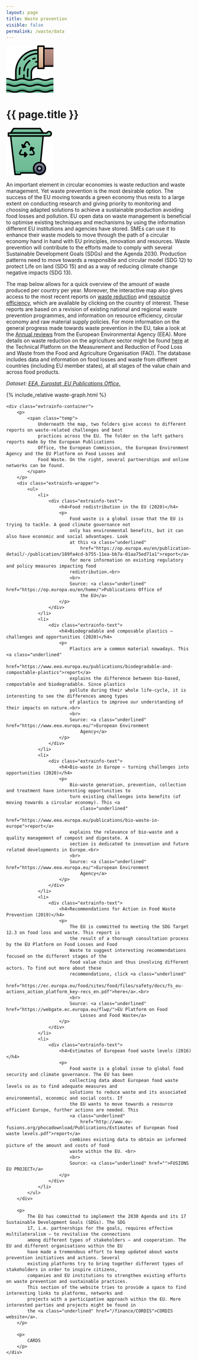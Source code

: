 ```yaml
---
layout: page
title: Waste prevention
visible: false
permalink: /waste/data
---
```


<div>
	<div class="centered-title" onclick="location.href='/waste'" style="cursor: pointer;">
		<img src="/assets/icons/DrawKit-Ecology/Color/Waste.svg">
		<h1>{{ page.title }}</h1>
		<img src="/assets/icons/DrawKit-Ecology/Color/Trash.svg">
	</div>
	<div class="flex-container">
		<p>
			An important element in circular economies is waste reduction and waste management. Yet waste prevention is
			the most desirable option. The success of the EU moving towards a green economy thus rests to a large extent
			on conducting research and giving priority to monitoring and choosing adapted solutions to achieve a
			sustainable production avoiding food losses and pollution. EU open data on waste management is beneficial to
			optimise existing techniques and mechanisms by using the information different EU institutions and agencies
			have stored. SMEs can use it to enhance their waste models to move through the path of a circular economy
			hand in hand with EU principles, innovation and resources. Waste prevention will contribute to the efforts
			made to comply with several Sustainable Development Goals (SDGs) and the Agenda 2030. Production patterns
			need to move towards a responsible and circular model (SDG 12) to protect Life on land (SDG 15) and as a way
			of reducing climate change negative impacts (SDG 13).
		</p>
		<p>
			The map below allows for a quick overview of the amount of waste produced per country per year. Moreover,
			the interactive map also gives access to the most recent reports on
			<a class="underlined" href="https://www.eea.europa.eu/themes/waste/waste-prevention/countries">
				waste reduction</a> and
			<a class="underlined"
				href="https://www.eionet.europa.eu/etcs/etc-wmge/products/country-factsheets-on-resource-efficiency-and-circular-economy-in-europe">
				resource efficiency</a>, which are available by clicking on the country of interest. These reports are
			based on a revision of existing national and regional waste prevention programmes, and information on
			resource efficiency, circular economy and raw material supply policies. For more information on the general
			progress made towards waste prevention in the EU, take a look at the
			<a class="underlined" href="https://www.eea.europa.eu/themes/waste/waste-prevention">
				Annual reviews</a> from the European Environmental Agency (EEA). More details on waste reduction on the
			agriculture sector might be found
			<a class="underlined" href="http://www.fao.org/platform-food-loss-waste/en/">
				here</a> at the Technical Platform on the Measurement and Reduction of Food
			Loss and Waste from the Food and Agriculture Organisation (FAO). The database includes data and information
			on food losses and waste from different countries (including EU member states), at all stages of the value
			chain and across food products.
		</p>
		<p style="font-style: italic;">
			<span>Dataset:
				<a class="underlined"
					href="https://www.eea.europa.eu/data-and-maps/explore-interactive-maps/country-profiles-on-resource-efficiency/">EEA,
					Eurostat, EU Publications Office.</a>
			</span>
		</p>
	</div>
	<div style="max-width: 44rem; margin: auto">
		{% include_relative waste-graph.html %}
	</div>


	<div class="extrainfo-container">
		<p>
			<span class="temp">
				Underneath the map, two folders give access to different reports on waste‐related challenges and best
				practices across the EU. The folder on the left gathers reports made by the European Publications
				Office, the European Commission, the European Environment Agency and the EU Platform on Food Losses and
				Food Waste. On the right, several partnerships and online networks can be found.
			</span>
		</p>
		<div class="extrainfo-wrapper">
			<ul>
				<li>
					<div class="extrainfo-text">
						<h4>Food redistribution in the EU (2020)</h4>
						<p>
							Food waste is a global issue that the EU is trying to tackle. A good climate governance not
							only has environmental benefits, but it can also have economic and social advantages. Look
							at this <a class="underlined"
								href="https://op.europa.eu/en/publication-detail/-/publication/189fa4cd-b755-11ea-bb7a-01aa75ed71a1">report</a>
							for more information on existing regulatory and policy measures impacting food
							redistribution.<br>
							<br>
							Source: <a class="underlined" href="https://op.europa.eu/en/home/">Publications Office of
								the EU</a>
						</p>
					</div>
				</li>
				<li>
					<div class="extrainfo-text">
						<h4>Biodegradable and composable plastics – challenges and opportunities (2020)</h4>
						<p>
							Plastics are a common material nowadays. This <a class="underlined"
								href="https://www.eea.europa.eu/publications/biodegradable-and-compostable-plastics">report</a>
							explains the difference between bio-based, compostable and biodegradable. Since plastics
							pollute during their whole life-cycle, it is interesting to see the differences among types
							of plastics to improve our understanding of their impacts on nature.<br>
							<br>
							Source: <a class="underlined" href="https://www.eea.europa.eu/">European Environment
								Agency</a>
						</p>
					</div>
				</li>
				<li>
					<div class="extrainfo-text">
						<h4>Bio-waste in Europe – turning challenges into opportunities (2020)</h4>
						<p>
							Bio-waste generation, prevention, collection and treatment have interesting opportunities to
							turn existing challenges into benefits (of moving towards a circular economy). This <a
								class="underlined"
								href="https://www.eea.europa.eu/publications/bio-waste-in-europe">report</a>
							explains the relevance of bio-waste and a quality management of compost and digestate. A
							section is dedicated to innovation and future related developments in Europe.<br>
							<br>
							Source: <a class="underlined" href="https://www.eea.europa.eu/">European Environment
								Agency</a>
						</p>
					</div>
				</li>
				<li>
					<div class="extrainfo-text">
						<h4>Recommendations for Action in Food Waste Prevention (2019)</h4>
						<p>
							The EU is committed to meeting the SDG Target 12.3 on food loss and waste. This report is
							the result of a thorough consultation process by the EU Platform on Food Losses and Food
							Waste to suggest interesting recommendations focused on the different stages of the
							food value chain and thus involving different actors. To find out more about these
							recommendations, click <a class="underlined"
								href="https://ec.europa.eu/food/sites/food/files/safety/docs/fs_eu-actions_action_platform_key-recs_en.pdf">here</a>.<br>
							<br>
							Source: <a class="underlined" href="https://webgate.ec.europa.eu/flwp/">EU Platform on Food
								Losses and Food Waste</a>
						</p>
					</div>
				</li>
				<li>
					<div class="extrainfo-text">
						<h4>Estimates of European food waste levels (2016)</h4>
						<p>
							Food waste is a global issue to global food security and climate governance. The EU has been
							collecting data about European food waste levels so as to find adequate measures and
							solutions to reduce waste and its associated environmental, economic and social costs. If
							the EU wants to move towards a resource efficient Europe, further actions are needed. This
							<a class="underlined"
								href="http://www.eu-fusions.org/phocadownload/Publications/Estimates of European food waste levels.pdf">report</a>
							combines existing data to obtain an informed picture of the amount and costs of food
							waste within the EU. <br>
							<br>
							Source: <a class="underlined" href="">FUSIONS EU PROJECT</a>
						</p>
					</div>
				</li>
			</ul>
		</div>

		<p>
			The EU has committed to implement the 2030 Agenda and its 17 Sustainable Development Goals (SDGs). The SDG
			17, i.e. partnerships for the goals, requires effective multilateralism – to revitalise the connections
			among different types of stakeholders – and cooperation. The EU and different organisations within the EU
			have made a tremendous effort to keep updated about waste prevention initiatives and actions. Several
			existing platforms try to bring together different types of stakeholders in order to inspire citizens,
			companies and EU institutions to strengthen existing efforts on waste prevention and sustainable practices.
			This section of the website tries to provide a space to find interesting links to platforms, networks and
			projects with a participative approach within the EU. More interested parties and projects might be found in
			the <a class="underlined" href="/finance/CORDIS">CORDIS website</a>.
		</p>

		<p>
			CARDS
		</p>
	</div>
</div>